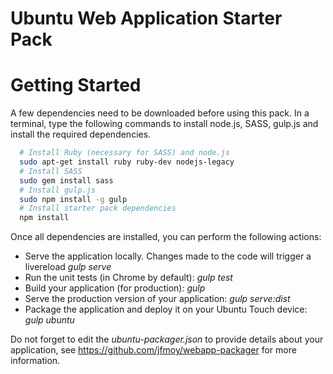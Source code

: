 Ubuntu Web Application Starter Pack
===================================

# Getting Started

A few dependencies need to be downloaded before using this pack. In a terminal, type the following commands to install node.js, SASS, gulp.js and install the required dependencies.

```bash
  # Install Ruby (necessary for SASS) and node.js
  sudo apt-get install ruby ruby-dev nodejs-legacy
  # Install SASS
  sudo gem install sass
  # Install gulp.js
  sudo npm install -g gulp
  # Install starter pack dependencies
  npm install
```

Once all dependencies are installed, you can perform the following actions:

- Serve the application locally. Changes made to the code will trigger a livereload *gulp serve*
- Run the unit tests (in Chrome by default): *gulp test*
- Build your application (for production): *gulp*
- Serve the production version of your application: *gulp serve:dist*
- Package the application and deploy it on your Ubuntu Touch device: *gulp ubuntu*

Do not forget to edit the *ubuntu-packager.json* to provide details about your application, see https://github.com/jfmoy/webapp-packager for more information.
